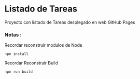 
# Listado de Tareas

Proyecto con listado de Tareas desplegado en web GitHub Pages

### Notas :
Recordar reconstruir modulos de Node 

```
npm install
```
Recordar Reconstruir Build

```
npm run build
```
